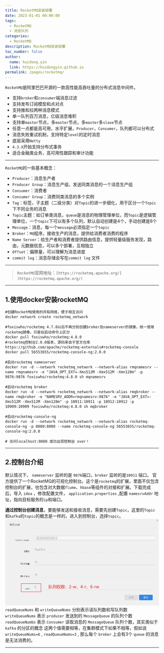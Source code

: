 ```yaml
---
title: RocketMQ安装部署
date: 2023-01-01 00:00:00
tags: 
  - RocketMQ
  - 消息队列
categories: 
  - RocketMQ
description: RocketMQ安装部署
toc_number: false
author:
  name: huidong.yin
  link: https://huidongyin.github.io
permalink: /pages/rocketmq/
---
```


`RocketMQ`是阿里巴巴开源的一款高性能高吞吐量的分布式消息中间件。

- 支持`broker`和`consumer`端消息过滤
- 支持发布订阅模型和点对点
- 支持推和拉两种消息模式
- 单一队列百万消息，亿级消息堆积
- 支持单`master`节点，多`master`节点，多`master`多`slave`节点
- 任意一点都是高可用，水平扩展，`Producer`，`Consumer`，队列都可以分布式
- 消息失败重试机制，支持特定`level`的定时消息
- 底层采用`Netty`
- `4.3.X`开始支持分布式事务
- 适合金融类业务，高可用性跟踪和审计功能

---

`RocketMQ`的一些基本概念：

- `Producer`：消息生产者
- `Producer Group`：消息生产组，发送同类消息的一个消息生产组
- `Consumer`：消费者
- `Consumer Group`：消费同类消息的多个实例
- `Tag`：标签，子主题（二级分类）对`Topic`的进一步细化，用于区分一个`Topic`下不同业务的消息
- `Topic`主题：如订单类消息，`queue`是消息的物理管理单位，而`Topic`是逻辑管理单位，一个`topic`下可以有多个队列，默认自动创建是4个，手动创建是8个
- `Message`：消息，每一个`message`必须指定一个`topic`
- `Broker`：`MQ`程序，接收生产的消息，提供给消费者消费的程序
- `Name Server`：给生产者和消费者提供路由信息，提供轻量级服务发现，路由，元数据信息，可以多个部署，互相独立
- `Offset`：偏移量，可以理解为消息进度
- `commit log`：消息存储会写在`commit log` 文件

---

> `RocketMQ`官网地址：`[https://rocketmq.apache.org/](https://rocketmq.apache.org/)`


---


## 1.使用docker安装rocketMQ
```text
#创建RocketMQ使用的共有网络，便于相互访问
docker network create rocketmq_network
 
#foxiswho/rocketmq 4.7.0以后不再分别创建broker及nameserver的镜像，统一使用rocketmq镜像，只是在启动命令上区分
docker pull foxiswho/rocketmq:4.8.0
#rocketmq控制台2.0.0版本，源码来自于官方仓库https://github.com/apache/rocketmq-externals#rocketmq-console
docker pull 56553655/rocketmq-console-ng:2.0.0
 
#启动rocketmq nameserver
docker run -d --network rocketmq_network --network-alias rmqnamesrv --name rmqnamesrv -e "JAVA_OPT_EXT=-Xms512M -Xmx512M -Xmn128m" -p 9876:9876 foxiswho/rocketmq:4.8.0 sh mqnamesrv
 
#启动rocketmq broker
docker run -d --network rocketmq_network --network-alias rmqbroker --name rmqbroker -e "NAMESRV_ADDR=rmqnamesrv:9876" -e "JAVA_OPT_EXT=-Xms512M -Xmx512M -Xmn128m" -p 10911:10911 -p 10912:10912 -p 10909:10909 foxiswho/rocketmq:4.8.0 sh mqbroker
 
#启动rocketmq-console-ng
docker run -d --network rocketmq_network --network-alias rocketmq-console-ng -p 8080:8080 --name rocketmq-console-ng 56553655/rocketmq-console-ng:2.0.0

# 访问localhost:8080 成功出现控制台 over！
```

---

## 2.控制台介绍
默认情况下， `nameserver` 监听的是 `9876`端口，`broker` 监听的是`10911` 端口。 官方提供了一个RocketMQ的可视化控制台。这个是`rocketmq`的扩展，里面不仅包含控制台的扩展，也包含对大数据`flume`、`hbase`等组件的对接和扩展。下载完成后，导入 `idea` ，修改配置文件， `application.properties` ,配置 `namesrvAddr` 地址，指向目标服务的`ip`和端口。

**通过控制台创建消息**，要能够发送和接收消息，需要先创建`Topic`，这里的`Topic`和`kafka`的`topic`的概念是一样的，进入到控制台，选择`topic`。
![image.png](https://raw.githubusercontent.com/huidongyin/DrawingBed/main/RocketMQ/202311052139697.png)
`readQueueNums` 和 `writeQueueNums` 分别表示读队列数和写队列数
`writeQueueNums` 表示 `producer` 发送到的 `MessageQueue` 的队列个数
`readQueueNumbs` 表示 `Consumer` 读取消息的 `MessageQueue` 队列个数，其实类似于 `kafka` 的分区的概念
这两个值需要相等，在集群模式下如果不相等，假如说 `writeQueueNums=6` , `readQueueNums=3` , 那么每个 `broker` 上会有3个 `queue` 的消息是无法消费的。

---